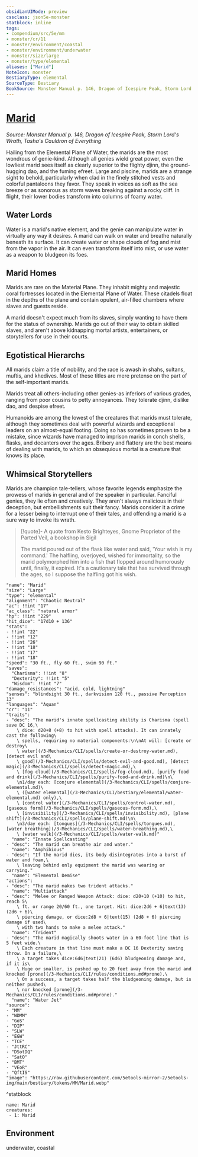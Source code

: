 ```yaml
---
obsidianUIMode: preview
cssclass: json5e-monster
statblock: inline
tags:
- compendium/src/5e/mm
- monster/cr/11
- monster/environment/coastal
- monster/environment/underwater
- monster/size/large
- monster/type/elemental
aliases: ["Marid"]
NoteIcon: monster
BestiaryType: elemental
SourceType: Bestiary
BookSource: Monster Manual p. 146, Dragon of Icespire Peak, Storm Lord's Wrath, Tasha's Cauldron of Everything
---
```

# [Marid](3-Mechanics\CLI\bestiary\elemental/marid.md)
*Source: Monster Manual p. 146, Dragon of Icespire Peak, Storm Lord's Wrath, Tasha's Cauldron of Everything*  

Hailing from the Elemental Plane of Water, the marids are the most wondrous of genie-kind. Although all genies wield great power, even the lowliest marid sees itself as clearly superior to the flighty djinn, the ground-hugging dao, and the fuming efreet. Large and piscine, marids are a strange sight to behold, particularly when clad in the finely stitched vests and colorful pantaloons they favor. They speak in voices as soft as the sea breeze or as sonorous as storm waves breaking against a rocky cliff. In flight, their lower bodies transform into columns of foamy water.

## Water Lords

Water is a marid's native element, and the genie can manipulate water in virtually any way it desires. A marid can walk on water and breathe naturally beneath its surface. It can create water or shape clouds of fog and mist from the vapor in the air. It can even transform itself into mist, or use water as a weapon to bludgeon its foes.

## Marid Homes

Marids are rare on the Material Plane. They inhabit mighty and majestic coral fortresses located in the Elemental Plane of Water. These citadels float in the depths of the plane and contain opulent, air-filled chambers where slaves and guests reside.

A marid doesn't expect much from its slaves, simply wanting to have them for the status of ownership. Marids go out of their way to obtain skilled slaves, and aren't above kidnapping mortal artists, entertainers, or storytellers for use in their courts.

## Egotistical Hierarchs

All marids claim a title of nobility, and the race is awash in shahs, sultans, muftis, and khedives. Most of these titles are mere pretense on the part of the self-important marids.

Marids treat all others-including other genies-as inferiors of various grades, ranging from poor cousins to petty annoyances. They tolerate djinn, dislike dao, and despise efreet.

Humanoids are among the lowest of the creatures that marids must tolerate, although they sometimes deal with powerful wizards and exceptional leaders on an almost-equal footing. Doing so has sometimes proven to be a mistake, since wizards have managed to imprison marids in conch shells, flasks, and decanters over the ages. Bribery and flattery are the best means of dealing with marids, to which an obsequious mortal is a creature that knows its place.

## Whimsical Storytellers

Marids are champion tale-tellers, whose favorite legends emphasize the prowess of marids in general and of the speaker in particular. Fanciful genies, they lie often and creatively. They aren't always malicious in their deception, but embellishments suit their fancy. Marids consider it a crime for a lesser being to interrupt one of their tales, and offending a marid is a sure way to invoke its wrath.

> [!quote]- A quote from Kesto Brighteyes, Gnome Proprietor of the Parted Veil, a bookshop in Sigil  
> 
> The marid poured out of the flask like water and said, 'Your wish is my command.' The halfling, overjoyed, wished for immortality, so the marid polymorphed him into a fish that flopped around humorously until, finally, it expired. It's a cautionary tale that has survived through the ages, so I suppose the halfling got his wish.


```statblock
"name": "Marid"
"size": "Large"
"type": "elemental"
"alignment": "Chaotic Neutral"
"ac": !!int "17"
"ac_class": "natural armor"
"hp": !!int "229"
"hit_dice": "17d10 + 136"
"stats":
- !!int "22"
- !!int "12"
- !!int "26"
- !!int "18"
- !!int "17"
- !!int "18"
"speed": "30 ft., fly 60 ft., swim 90 ft."
"saves":
  "Charisma": !!int "8"
  "Dexterity": !!int "5"
  "Wisdom": !!int "7"
"damage_resistances": "acid, cold, lightning"
"senses": "blindsight 30 ft., darkvision 120 ft., passive Perception 13"
"languages": "Aquan"
"cr": "11"
"traits":
- "desc": "The marid's innate spellcasting ability is Charisma (spell save DC 16,\
    \ dice: d20+8 (+8) to hit with spell attacks). It can innately cast the following\
    \ spells, requiring no material components:\n\nAt will: [create or destroy\
    \ water](/3-Mechanics/CLI/spells/create-or-destroy-water.md), [detect evil and\
    \ good](/3-Mechanics/CLI/spells/detect-evil-and-good.md), [detect magic](/3-Mechanics/CLI/spells/detect-magic.md),\
    \ [fog cloud](/3-Mechanics/CLI/spells/fog-cloud.md), [purify food and drink](/3-Mechanics/CLI/spells/purify-food-and-drink.md)\n\
    \n1/day each: [conjure elemental](/3-Mechanics/CLI/spells/conjure-elemental.md)\
    \ ([water elemental](/3-Mechanics/CLI/bestiary/elemental/water-elemental.md) only),\
    \ [control water](/3-Mechanics/CLI/spells/control-water.md), [gaseous form](/3-Mechanics/CLI/spells/gaseous-form.md),\
    \ [invisibility](/3-Mechanics/CLI/spells/invisibility.md), [plane shift](/3-Mechanics/CLI/spells/plane-shift.md)\n\
    \n3/day each: [tongues](/3-Mechanics/CLI/spells/tongues.md), [water breathing](/3-Mechanics/CLI/spells/water-breathing.md),\
    \ [water walk](/3-Mechanics/CLI/spells/water-walk.md)"
  "name": "Innate Spellcasting"
- "desc": "The marid can breathe air and water."
  "name": "Amphibious"
- "desc": "If the marid dies, its body disintegrates into a burst of water and foam,\
    \ leaving behind only equipment the marid was wearing or carrying."
  "name": "Elemental Demise"
"actions":
- "desc": "The marid makes two trident attacks."
  "name": "Multiattack"
- "desc": "Melee or Ranged Weapon Attack: dice: d20+10 (+10) to hit, reach 5\
    \ ft. or range 20/60 ft., one target. Hit: dice:2d6 + 6|text(13) (2d6 + 6)\
    \ piercing damage, or dice:2d8 + 6|text(15) (2d8 + 6) piercing damage if used\
    \ with two hands to make a melee attack."
  "name": "Trident"
- "desc": "The marid magically shoots water in a 60-foot line that is 5 feet wide.\
    \ Each creature in that line must make a DC 16 Dexterity saving throw. On a failure,\
    \ a target takes dice:6d6|text(21) (6d6) bludgeoning damage and, if it is\
    \ Huge or smaller, is pushed up to 20 feet away from the marid and knocked [prone](/3-Mechanics/CLI/rules/conditions.md#prone).\
    \ On a success, a target takes half the bludgeoning damage, but is neither pushed\
    \ nor knocked [prone](/3-Mechanics/CLI/rules/conditions.md#prone)."
  "name": "Water Jet"
"source":
- "MM"
- "WDMM"
- "GoS"
- "DIP"
- "SLW"
- "EGW"
- "TCE"
- "JttRC"
- "DSotDQ"
- "SatO"
- "BMT"
- "VEoR"
- "QftIS"
"image": "https://raw.githubusercontent.com/5etools-mirror-2/5etools-img/main/bestiary/tokens/MM/Marid.webp"
```
^statblock

```encounter-table
name: Marid
creatures:
 - 1: Marid
```

## Environment

underwater, coastal